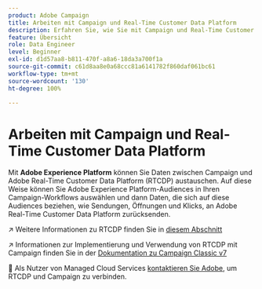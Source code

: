 ```yaml
---
product: Adobe Campaign
title: Arbeiten mit Campaign und Real-Time Customer Data Platform
description: Erfahren Sie, wie Sie mit Campaign und Real-Time Customer Data Platform arbeiten können
feature: Übersicht
role: Data Engineer
level: Beginner
exl-id: d1d57aa8-b811-470f-a8a6-18da3a700f1a
source-git-commit: c61d8aa8e0a68ccc81a6141782f860daf061bc61
workflow-type: tm+mt
source-wordcount: '130'
ht-degree: 100%

---
```


# Arbeiten mit Campaign und Real-Time Customer Data Platform

Mit **Adobe Experience Platform** können Sie Daten zwischen Campaign und Adobe Real-Time Customer Data Platform (RTCDP) austauschen. Auf diese Weise können Sie Adobe Experience Platform-Audiences in Ihren Campaign-Workflows auswählen und dann Daten, die sich auf diese Audiences beziehen, wie Sendungen, Öffnungen und Klicks, an Adobe Real-Time Customer Data Platform zurücksenden.

↗️ Weitere Informationen zu RTCDP finden Sie in [diesem Abschnitt](https://experienceleague.adobe.com/docs/experience-platform/rtcdp/overview.html?lang=de)

↗️ Informationen zur Implementierung und Verwendung von RTCDP mit Campaign finden Sie in der [Dokumentation zu Campaign Classic v7](https://experienceleague.adobe.com/docs/campaign-classic/using/integrating-with-adobe-experience-cloud/aep-sources-destinations/get-started-sources-destinations.html?lang=de#integrating-with-adobe-experience-cloud)

💬 Als Nutzer von Managed Cloud Services [kontaktieren Sie Adobe](../start/campaign-faq.md#support), um RTCDP und Campaign zu verbinden.
